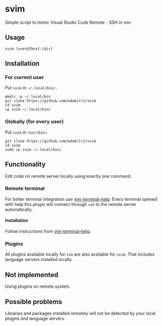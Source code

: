 # svim
Simple script to mimic Visual Studio Code Remote - SSH in vim.

## Usage
```
svim [user@]host:[dir]
```

## Installation

### For current user
Put `svim` in `~/.local/bin/`.
```
mkdir -p ~/.local/bin
git clone https://github.com/wdomitrz/svim
cd svim
cp svim ~/.local/bin/
```

### Globally (for every user)
Put `svim` in `/usr/bin/`.
```
git clone https://github.com/wdomitrz/svim
cd svim
sudo cp svim ~/.local/bin/
```

## Functionality
Edit code on remote server locally using exactly one command.

### Remote terminal
For better terminal integration use [vim-terminal-help](https://github.com/skywind3000/vim-terminal-help).
Every terminal opened with help this plugin will connect through `ssh` to the remote server automatically.

#### Installation
Follow instructions from [vim-terminal-help](https://github.com/skywind3000/vim-terminal-help).

### Plugins
All plugins available locally for `vim` are also available for `svim`. That includes language servers installed locally.

## Not implemented
Using plugins on remote system.

## Possible problems
Libraries and packages installed remotely will not be detected by your local plugins and language servers.
